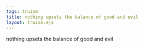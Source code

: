 ```yaml
---
tags: truism
title: nothing upsets the balance of good and evil
layout: truism.ejs
---
```


nothing upsets the balance of good and evil